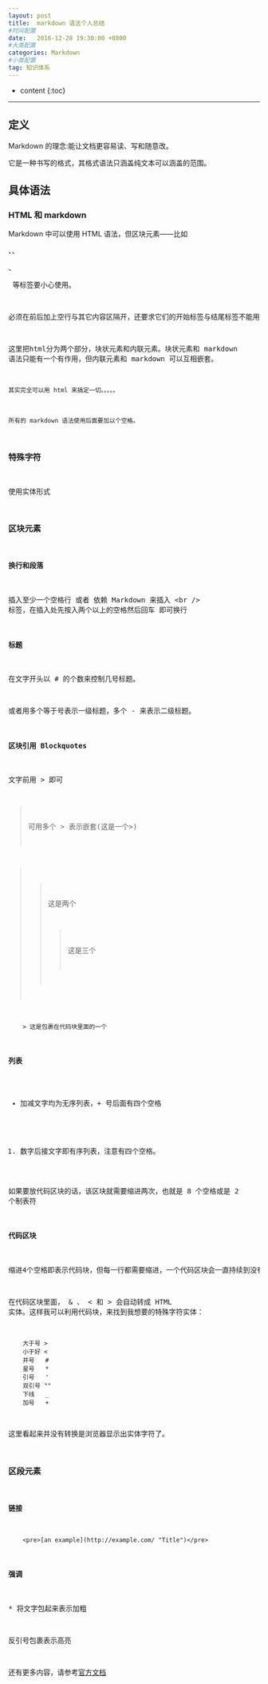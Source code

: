 ```yaml
---
layout: post
title:  markdown 语法个人总结
#时间配置
date:   2016-12-28 19:30:00 +0800
#大类配置
categories: Markdown
#小类配置
tag: 知识体系
---
```


* content
{:toc}


------------------------

定义
------------------------
Markdown 的理念:能让文档更容易读、写和随意改。

它是一种书写的格式，其格式语法只涵盖纯文本可以涵盖的范围。


具体语法
------------------------

### HTML 和 markdown

Markdown 中可以使用 HTML 语法，但区块元素——比如 <div>、<table>、<pre>、<p> 等标签要小心使用。

必须在前后加上空行与其它内容区隔开，还要求它们的开始标签与结尾标签不能用制表符或空格来缩进。

这里把html分为两个部分，块状元素和内联元素。块状元素和 markdown 语法只能有一个有作用，但内联元素和
markdown 可以互相嵌套。

`其实完全可以用 html 来搞定一切。。。。。`

`所有的 markdown 语法使用后面要加以个空格。`
	
### 特殊字符

使用实体形式

### 区块元素

#### 换行和段落
插入至少一个空格行 或者 依赖 Markdown 来插入 \<br /\> 标签，在插入处先按入两个以上的空格然后回车 即可换行

#### 标题
在文字开头以 \# 的个数来控制几号标题。

或者用多个等于号表示一级标题，多个 \- 来表示二级标题。

#### 区块引用 Blockquotes
文字前用 > 即可

> 可用多个 > 表示嵌套(这是一个>)

>> 这是两个
>>> 这是三个
~~~ Textile
	> 这是包裹在代码块里面的一个
~~~

#### 列表
+	加减文字均为无序列表，+ 号后面有四个空格

1.	数字后接文字即有序列表，注意有四个空格。

如果要放代码区块的话，该区块就需要缩进两次，也就是 8 个空格或是 2 个制表符

#### 代码区块
缩进4个空格即表示代码块，但每一行都需要缩进，一个代码区块会一直持续到没有缩进的那一行（或是文件结尾）。

在代码区块里面， & 、 < 和 > 会自动转成 HTML 实体。这样我可以利用代码块，来找到我想要的特殊字符实体：
~~~ Textile
	大于号 > 
	小于好 <
	井号   #
	星号   *
	引号   '
	双引号 ""
	下线   _
	加号   +
~~~
这里看起来并没有转换是浏览器显示出实体字符了。
	
### 区段元素

#### 链接
~~~ Textile	
	<pre>[an example](http://example.com/ "Title")</pre>	
~~~
#### 强调

\* 将文字包起来表示加粗

反引号包裹表示高亮

还有更多内容，请参考[官方文档](http://www.appinn.com/markdown/)